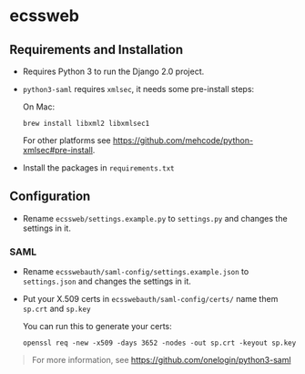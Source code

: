 # ecssweb

## Requirements and Installation

- Requires Python 3 to run the Django 2.0 project.

- `python3-saml` requires `xmlsec`, it needs some pre-install steps:

  On Mac:

  ```
  brew install libxml2 libxmlsec1
  ```

  For other platforms see https://github.com/mehcode/python-xmlsec#pre-install.

- Install the packages in `requirements.txt`

## Configuration

- Rename `ecssweb/settings.example.py` to `settings.py` and changes the settings in it.

### SAML

- Rename `ecsswebauth/saml-config/settings.example.json` to `settings.json` and changes the settings in it.

- Put your X.509 certs in `ecsswebauth/saml-config/certs/` name them `sp.crt` and `sp.key`
  
  You can run this to generate your certs:

  ```
  openssl req -new -x509 -days 3652 -nodes -out sp.crt -keyout sp.key
  ```

> For more information, see https://github.com/onelogin/python3-saml
